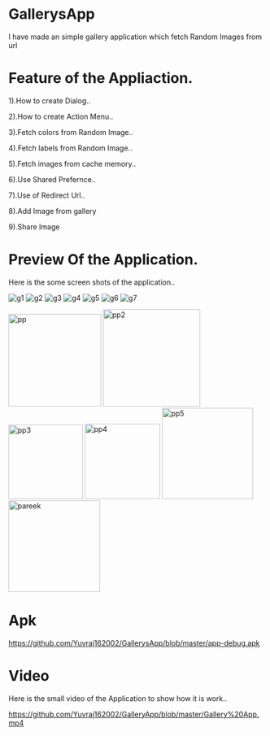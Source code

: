 # GallerysApp

I have made an simple gallery application
which fetch Random Images from url


# Feature of the Appliaction.

1).How to create Dialog..

2).How to create Action Menu..

3).Fetch colors from Random Image..

4).Fetch labels from Random Image..

5).Fetch images from cache memory..

6).Use Shared Prefernce..

7).Use of Redirect Url..

8).Add Image from gallery

9).Share Image


# Preview  Of the Application.
 
 Here is the some screen shots of the application..
 
 ![g1](https://user-images.githubusercontent.com/77117240/118391404-baf29b80-b651-11eb-8af7-b91ee69ea8ee.jpg)
![g2](https://user-images.githubusercontent.com/77117240/118391406-c0e87c80-b651-11eb-960d-e39b46583dcf.jpg)
![g3](https://user-images.githubusercontent.com/77117240/118391407-c47c0380-b651-11eb-9ea2-512683b60318.jpg)
![g4](https://user-images.githubusercontent.com/77117240/118391413-c9d94e00-b651-11eb-97e6-757482b9a244.jpg)
![g5](https://user-images.githubusercontent.com/77117240/118391420-ce9e0200-b651-11eb-8726-6d28e1ddfd86.jpg)
![g6](https://user-images.githubusercontent.com/77117240/118391428-d65da680-b651-11eb-8fe6-f513c92c037b.jpg)
![g7](https://user-images.githubusercontent.com/77117240/118391431-dd84b480-b651-11eb-95a3-ed89ab4e7b06.jpg)

<img width="182" alt="pp" src="https://user-images.githubusercontent.com/77117240/119303552-91ee8e00-bc83-11eb-870f-f920cc26e40d.png">
<img width="191" alt="pp2" src="https://user-images.githubusercontent.com/77117240/119303557-974bd880-bc83-11eb-9128-ed1d8d68f8b7.png">
<img width="146" alt="pp3" src="https://user-images.githubusercontent.com/77117240/119303570-9c108c80-bc83-11eb-83e2-6e1c330bfd35.png">
<img width="148" alt="pp4" src="https://user-images.githubusercontent.com/77117240/119303581-a29f0400-bc83-11eb-9dc2-f01f72881357.png">
<img width="179" alt="pp5" src="https://user-images.githubusercontent.com/77117240/119303602-a894e500-bc83-11eb-923e-df5177625967.png">
<img width="180" alt="pareek" src="https://user-images.githubusercontent.com/77117240/119359088-dd765b80-bcc6-11eb-9b9d-4da90b3b9ff5.png">


# Apk

https://github.com/Yuvraj162002/GallerysApp/blob/master/app-debug.apk
# Video 
 Here is the small video of the Application to show how it is work..
 
 https://github.com/Yuvraj162002/GalleryApp/blob/master/Gallery%20App.mp4


